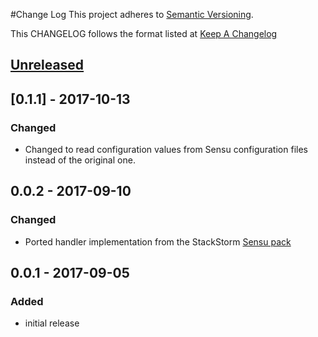 #Change Log
This project adheres to [Semantic Versioning](http://semver.org/).

This CHANGELOG follows the format listed at [Keep A Changelog](http://keepachangelog.com/)

## [Unreleased]
## [0.1.1] - 2017-10-13
### Changed
- Changed to read configuration values from Sensu configuration files instead of the original one.

## 0.0.2 - 2017-09-10
### Changed
- Ported handler implementation from the StackStorm [Sensu pack](https://github.com/StackStorm-Exchange/stackstorm-sensu)

## 0.0.1 - 2017-09-05
### Added
- initial release

[Unreleased]: https://github.com/sensu-plugins/sensu-plugins-mailer/compare/0.1.1...HEAD
[0.0.2]: https://github.com/sensu-plugins/sensu-plugins-mailer/compare/0.0.1...0.1.1
